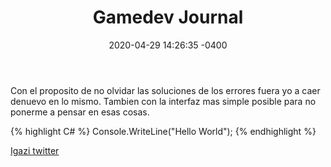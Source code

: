 ﻿---
layout: post
title:  "Gamedev Journal"
date:   2020-04-29 14:26:35 -0400
categories: gamedev
---
Con el proposito de no olvidar las soluciones de los errores fuera yo a caer denuevo en lo mismo.
Tambien con la interfaz mas simple posible para no ponerme a pensar en esas cosas.


{% highlight C# %}
Console.WriteLine("Hello World");
{% endhighlight %}

[Igazi twitter][igazi-twitter]

[igazi-twitter]: https://twitter.com/igazikenyer
